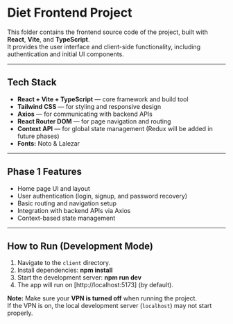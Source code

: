 # Diet Frontend Project

This folder contains the frontend source code of the project, built with **React**, **Vite**, and **TypeScript**.  
It provides the user interface and client-side functionality, including authentication and initial UI components.

---

## Tech Stack

- **React + Vite + TypeScript** — core framework and build tool
- **Tailwind CSS** — for styling and responsive design
- **Axios** — for communicating with backend APIs
- **React Router DOM** — for page navigation and routing
- **Context API** — for global state management (Redux will be added in future phases)
- **Fonts:** Noto & Lalezar

---

## Phase 1 Features

- Home page UI and layout
- User authentication (login, signup, and password recovery)
- Basic routing and navigation setup
- Integration with backend APIs via Axios
- Context-based state management

---

## How to Run (Development Mode)

1. Navigate to the `client` directory.
2. Install dependencies:
   **npm install**
3. Start the development server:
   **npm run dev**
4. The app will run on [http://localhost:5173] (by default).

**Note:** Make sure your **VPN is turned off** when running the project.  
If the VPN is on, the local development server (`localhost`) may not start properly.
